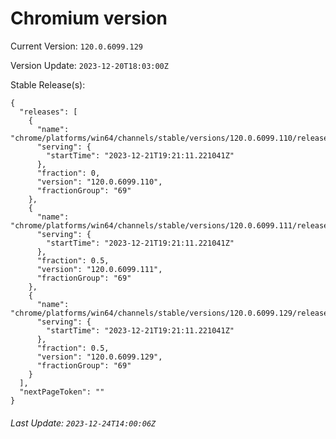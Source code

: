 # Chromium version

Current Version: `120.0.6099.129`

Version Update: `2023-12-20T18:03:00Z`

Stable Release(s):
```
{
  "releases": [
    {
      "name": "chrome/platforms/win64/channels/stable/versions/120.0.6099.110/releases/1703186471",
      "serving": {
        "startTime": "2023-12-21T19:21:11.221041Z"
      },
      "fraction": 0,
      "version": "120.0.6099.110",
      "fractionGroup": "69"
    },
    {
      "name": "chrome/platforms/win64/channels/stable/versions/120.0.6099.111/releases/1703186471",
      "serving": {
        "startTime": "2023-12-21T19:21:11.221041Z"
      },
      "fraction": 0.5,
      "version": "120.0.6099.111",
      "fractionGroup": "69"
    },
    {
      "name": "chrome/platforms/win64/channels/stable/versions/120.0.6099.129/releases/1703186471",
      "serving": {
        "startTime": "2023-12-21T19:21:11.221041Z"
      },
      "fraction": 0.5,
      "version": "120.0.6099.129",
      "fractionGroup": "69"
    }
  ],
  "nextPageToken": ""
}
```

###### Last Update: `2023-12-24T14:00:06Z`
        